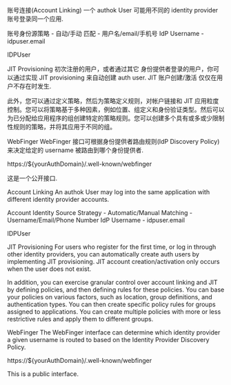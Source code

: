账号连接(Account Linking)
一个 authok User 可能用不同的 identity provider 账号登录同一个应用.

账号身份源策略 - 自动/手动
匹配 - 用户名/email/手机号
IdP Username - idpuser.email

IDPUser

JIT Provisioning
初次注册的用户，或者通过其它 身份提供者登录的用户，你可以通过实现 JIT provisioning 来自动创建 auth user.
JIT 账户创建/激活 仅仅在用户不存在时发生.

此外，您可以通过定义策略，然后为策略定义规则，对帐户链接和 JIT 应用粒度控制。您可以将策略基于多种因素，例如位置、组定义和身份验证类型。然后可以为已分配给应用程序的组创建特定的策略规则。您可以创建多个具有或多或少限制性规则的策略，并将其应用于不同的组。

WebFinger
WebFinger 接口可根据身份提供者路由规则(IdP Discovery Policy)来决定给定的 username 被路由到哪个身份提供者.

https://${yourAuthDomain}/.well-known/webfinger

这是一个公开接口.



Account Linking
An authok User may log into the same application with different identity provider accounts.

Account Identity Source Strategy - Automatic/Manual
Matching - Username/Email/Phone Number
IdP Username - idpuser.email

IDPUser

JIT Provisioning
For users who register for the first time, or log in through other identity providers, you can automatically create auth users by implementing JIT provisioning.
JIT account creation/activation only occurs when the user does not exist.

In addition, you can exercise granular control over account linking and JIT by defining policies, and then defining rules for these policies. You can base your policies on various factors, such as location, group definitions, and authentication types. You can then create specific policy rules for groups assigned to applications. You can create multiple policies with more or less restrictive rules and apply them to different groups.

WebFinger
The WebFinger interface can determine which identity provider a given username is routed to based on the Identity Provider Discovery Policy.

https://${yourAuthDomain}/.well-known/webfinger

This is a public interface.